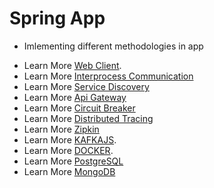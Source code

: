 # Spring App

* Imlementing different methodologies in app

- Learn More [Web Client](https://docs.spring.io/spring-framework/docs/current/javadoc-api/org/springframework/web/reactive/function/client/WebClient.html/).
- Learn More [Interprocess Communication](https://www.nginx.com/blog/building-microservices-inter-process-communication/)
- Learn More [Service Discovery](https://cloud.spring.io/spring-cloud-netflix/reference/html/)
- Learn More [Api Gateway](https://cloud.spring.io/spring-cloud-gateway/reference/html/)
- Learn More [Circuit Breaker](https://spring.io/projects/spring-cloud-circuitbreaker)
- Learn More [Distributed Tracing](https://spring.io/projects/spring-cloud-sleuth)
- Learn More [Zipkin](https://zipkin.io/pages/quickstart.html)
- Learn More [KAFKAJS](https://kafka.js.org/).
- Learn More [DOCKER](https://www.docker.com/).
- Learn More [PostgreSQL](https://postgresql.org)
- Learn More [MongoDB](https://www.mongodb.com/docs/)
